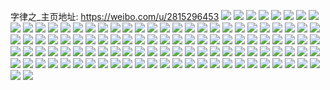 字律之_主页地址: https://weibo.com/u/2815296453 
![](https://wx4.sinaimg.cn/mw2000/a7ce03c5ly1h92hlh6ttcj22c02c07wl.jpg) 
![](https://wx4.sinaimg.cn/mw2000/a7ce03c5ly1h9140uuimxj20wi0wdnd1.jpg) 
![](https://wx4.sinaimg.cn/mw2000/a7ce03c5ly1h9140vhh2yj22c02c0npd.jpg) 
![](https://wx4.sinaimg.cn/mw2000/a7ce03c5ly1h8t6w34446j22bu2buqv5.jpg) 
![](https://wx4.sinaimg.cn/mw2000/a7ce03c5ly1h8rszlb6vwj22wh4cqe85.jpg) 
![](https://wx4.sinaimg.cn/mw2000/a7ce03c5ly1h8rswtuatgj22wb4cgqv9.jpg) 
![](https://wx4.sinaimg.cn/mw2000/a7ce03c5ly1h8rszp3gryj24cg2wbqv9.jpg) 
![](https://wx4.sinaimg.cn/mw2000/a7ce03c5ly1h8m25imglsj215y15y4qp.jpg) 
![](https://wx4.sinaimg.cn/mw2000/a7ce03c5ly1h8m25jkqtxj20wi0wih37.jpg) 
![](https://wx4.sinaimg.cn/mw2000/a7ce03c5ly1h8h4bh9y4pj22c02c04qs.jpg) 
![](https://wx4.sinaimg.cn/mw2000/a7ce03c5ly1h8h4bjpkubj22by2byqv6.jpg) 
![](https://wx4.sinaimg.cn/mw2000/a7ce03c5ly1h8h4blqn3xj22c02c01ky.jpg) 
![](https://wx4.sinaimg.cn/mw2000/a7ce03c5ly1h8h4bknd2bj229b29bb2a.jpg) 
![](https://wx4.sinaimg.cn/mw2000/a7ce03c5ly1h8h4bot6yaj21o01o0tte.jpg) 
![](https://wx4.sinaimg.cn/mw2000/a7ce03c5ly1h8d3i7zg26j20wi0wd453.jpg) 
![](https://wx4.sinaimg.cn/mw2000/a7ce03c5ly1h83r8sq5s1j21eo1eok9i.jpg) 
![](https://wx4.sinaimg.cn/mw2000/a7ce03c5ly1h83r8qth4hj21kt1ktb29.jpg) 
![](https://wx4.sinaimg.cn/mw2000/a7ce03c5ly1h83r8s1d0mj21md1mdb29.jpg) 
![](https://wx4.sinaimg.cn/mw2000/a7ce03c5ly1h7y4wz87ilj21o0280qv6.jpg) 
![](https://wx4.sinaimg.cn/mw2000/a7ce03c5ly1h7y5crc0u9j21o0280e82.jpg) 
![](https://wx4.sinaimg.cn/mw2000/a7ce03c5ly1h7y4wa8n6hj20qr0yvasj.jpg) 
![](https://wx4.sinaimg.cn/mw2000/a7ce03c5ly1h7y4wxo743j21o0280u0x.jpg) 
![](https://wx4.sinaimg.cn/mw2000/a7ce03c5ly1h7y5cun6x6j21o02801kz.jpg) 
![](https://wx4.sinaimg.cn/mw2000/a7ce03c5ly1h7y5ew9pecj20u0140qio.jpg) 
![](https://wx4.sinaimg.cn/mw2000/a7ce03c5ly1h7y5cot4drj21nj1njkjl.jpg) 
![](https://wx4.sinaimg.cn/mw2000/a7ce03c5ly1h7wbh6tixij22c02c07wj.jpg) 
![](https://wx4.sinaimg.cn/mw2000/a7ce03c5ly1h7wbh9lbx0j22c02c01l0.jpg) 
![](https://wx4.sinaimg.cn/mw2000/a7ce03c5ly1h7iypjzh11j22e31pnb29.jpg) 
![](https://wx4.sinaimg.cn/mw2000/a7ce03c5gy1h77knuegnaj22bc2bcu10.jpg) 
![](https://wx4.sinaimg.cn/mw2000/a7ce03c5gy1h77knx4ruzj22bc2bcwun.jpg) 
![](https://wx4.sinaimg.cn/mw2000/a7ce03c5gy1h77kob3wkaj21401hc7tf.jpg) 
![](https://wx4.sinaimg.cn/mw2000/a7ce03c5gy1h77kxktn43j22bc2bc1kz.jpg) 
![](https://wx4.sinaimg.cn/mw2000/a7ce03c5gy1h77kxmsr6xj22bc2bc7wk.jpg) 
![](https://wx4.sinaimg.cn/mw2000/a7ce03c5gy1h77kxiy5o7j22bc2bc1ky.jpg) 
![](https://wx4.sinaimg.cn/mw2000/a7ce03c5gy1h77koaabknj22c02c01ky.jpg) 
![](https://wx4.sinaimg.cn/mw2000/a7ce03c5gy1h77kxozx6kj22bc2bc1ky.jpg) 
![](https://wx4.sinaimg.cn/mw2000/a7ce03c5gy1h77kuqob83j21721leqv5.jpg) 
![](https://wx4.sinaimg.cn/mw2000/a7ce03c5ly1h6wu0xxt48j21401403zx.jpg) 
![](https://wx4.sinaimg.cn/mw2000/a7ce03c5ly1h6wu10nc1dj21401o0ah5.jpg) 
![](https://wx4.sinaimg.cn/mw2000/a7ce03c5ly1h6wu0xadmaj21401z4gua.jpg) 
![](https://wx4.sinaimg.cn/mw2000/a7ce03c5ly1h6wu11hlbfj20wi1lq43t.jpg) 
![](https://wx4.sinaimg.cn/mw2000/a7ce03c5ly1h6wu19luf1j20u0140tfo.jpg) 
![](https://wx4.sinaimg.cn/mw2000/a7ce03c5ly1h6wu60gzknj211s1edac0.jpg) 
![](https://wx4.sinaimg.cn/mw2000/a7ce03c5ly1h6wu613dc7j21lq0witax.jpg) 
![](https://wx4.sinaimg.cn/mw2000/a7ce03c5ly1h6wu5zxfa3j20u0190wtl.jpg) 
![](https://wx4.sinaimg.cn/mw2000/a7ce03c5ly1h6wu63goabj20r71cego3.jpg) 
![](https://wx4.sinaimg.cn/mw2000/a7ce03c5ly1h6wu64e9gvj226v26ve81.jpg) 
![](https://wx4.sinaimg.cn/mw2000/a7ce03c5ly1h6tlfne6p5j22c02c0tfn.jpg) 
![](https://wx4.sinaimg.cn/mw2000/a7ce03c5ly1h6tlg4odzjj21ty1tywix.jpg) 
![](https://wx4.sinaimg.cn/mw2000/a7ce03c5ly1h6tlfu5iopj224h24hgv3.jpg) 
![](https://wx4.sinaimg.cn/mw2000/a7ce03c5ly1h6tlfr27rdj22c02c0u0y.jpg) 
![](https://wx4.sinaimg.cn/mw2000/a7ce03c5ly1h6tlfwfjo4j22b12b1b2a.jpg) 
![](https://wx4.sinaimg.cn/mw2000/a7ce03c5ly1h6tlfyxruaj21o0280kjm.jpg) 
![](https://wx4.sinaimg.cn/mw2000/a7ce03c5ly1h6tlfva5tvj21dw1dwau4.jpg) 
![](https://wx4.sinaimg.cn/mw2000/a7ce03c5gy1h6libkgt2ij20wh0wh78o.jpg) 
![](https://wx4.sinaimg.cn/mw2000/a7ce03c5gy1h6licg0oduj20wi0wiagp.jpg) 
![](https://wx4.sinaimg.cn/mw2000/a7ce03c5gy1h6fe96k6moj22ad1ackjl.jpg) 
![](https://wx4.sinaimg.cn/mw2000/a7ce03c5gy1h6fe95n7ctj231r1pqb2a.jpg) 
![](https://wx4.sinaimg.cn/mw2000/a7ce03c5gy1h6fe97wgwbj233y1qz1ky.jpg) 
![](https://wx4.sinaimg.cn/mw2000/a7ce03c5gy1h6fe99xo8gj23401r07wj.jpg) 
![](https://wx4.sinaimg.cn/mw2000/a7ce03c5gy1h6d3fnlwqfj21m725law7.jpg) 
![](https://wx4.sinaimg.cn/mw2000/a7ce03c5gy1h6d3fm3b2jj223a16cgqg.jpg) 
![](https://wx4.sinaimg.cn/mw2000/a7ce03c5gy1h69ola4o9dj20wi0pcaan.jpg) 
![](https://wx4.sinaimg.cn/mw2000/a7ce03c5gy1h66gi8ir93j20u00u00ua.jpg) 
![](https://wx4.sinaimg.cn/mw2000/a7ce03c5gy1h66gi8032fj21kd1kdk26.jpg) 
![](https://wx4.sinaimg.cn/mw2000/a7ce03c5gy1h66gdov5ajj21cm1cmdq1.jpg) 
![](https://wx4.sinaimg.cn/mw2000/a7ce03c5gy1h64261pr0xj20wi19ik4g.jpg) 
![](https://wx4.sinaimg.cn/mw2000/a7ce03c5gy1h642mi35l7j20s60s6dnz.jpg) 
![](https://wx4.sinaimg.cn/mw2000/a7ce03c5gy1h61u4avc54j21sc2dsn7k.jpg) 
![](https://wx4.sinaimg.cn/mw2000/a7ce03c5gy1h61u4d68nvj227u33skjl.jpg) 
![](https://wx4.sinaimg.cn/mw2000/a7ce03c5gy1h61u4febttj20wi13fqgt.jpg) 
![](https://wx4.sinaimg.cn/mw2000/a7ce03c5gy1h61u5b29dnj20i00i0jru.jpg) 
![](https://wx4.sinaimg.cn/mw2000/a7ce03c5gy1h5z6iej22fj20wh0hediw.jpg) 
![](https://wx4.sinaimg.cn/mw2000/a7ce03c5gy1h5z6idkfalj22692wdb2b.jpg) 
![](https://wx4.sinaimg.cn/mw2000/a7ce03c5gy1h5z75l5mufj21us2h14cs.jpg) 
![](https://wx4.sinaimg.cn/mw2000/a7ce03c5gy1h5z6ifmc84j223d2shx6p.jpg) 
![](https://wx4.sinaimg.cn/mw2000/a7ce03c5gy1h5z6ie65rnj2140140k3j.jpg) 
![](https://wx4.sinaimg.cn/mw2000/a7ce03c5gy1h5z75lkvihj20m00tcaab.jpg) 
![](https://wx4.sinaimg.cn/mw2000/a7ce03c5gy1h5t92vkqgjj220f2okb2c.jpg) 
![](https://wx4.sinaimg.cn/mw2000/a7ce03c5gy1h5t92tdf1bj225z2vz7wi.jpg) 
![](https://wx4.sinaimg.cn/mw2000/a7ce03c5gy1h5hnb0m1flj20gz0z9tcf.jpg) 
![](https://wx4.sinaimg.cn/mw2000/a7ce03c5gy1h5hndm5un8j218g0p0hdt.jpg) 
![](https://wx4.sinaimg.cn/mw2000/a7ce03c5gy1h5hndo5mzxj218g0p04qp.jpg) 
![](https://wx4.sinaimg.cn/mw2000/a7ce03c5ly1h55ed8l37uj22vq25shdt.jpg) 
![](https://wx4.sinaimg.cn/mw2000/a7ce03c5gy1h51ty1gidmj22qz2281ky.jpg) 
![](https://wx4.sinaimg.cn/mw2000/a7ce03c5gy1h51txsfqh7j22c03407wm.jpg) 
![](https://wx4.sinaimg.cn/mw2000/a7ce03c5gy1h51tyqhzh3j233x1smb29.jpg) 
![](https://wx4.sinaimg.cn/mw2000/a7ce03c5gy1h51tybh3z3j21gi1y0b29.jpg) 
![](https://wx4.sinaimg.cn/mw2000/a7ce03c5gy1h51ty58vasj222d22d4qp.jpg) 
![](https://wx4.sinaimg.cn/mw2000/a7ce03c5gy1h51tytnml2j22bd1aw4qp.jpg) 
![](https://wx4.sinaimg.cn/mw2000/a7ce03c5gy1h51ty7wb81j23211pwqrw.jpg) 
![](https://wx4.sinaimg.cn/mw2000/a7ce03c5gy1h51txvze7zj21rw2d7hdt.jpg) 
![](https://wx4.sinaimg.cn/mw2000/a7ce03c5gy1h51tymya5ij22c02c0x6p.jpg) 
![](https://wx4.sinaimg.cn/mw2000/a7ce03c5gy1h50eq4epqqj21kr2tgb29.jpg) 
![](https://wx4.sinaimg.cn/mw2000/a7ce03c5gy1h50eqkp1kgj20u00txgnl.jpg) 
![](https://wx4.sinaimg.cn/mw2000/a7ce03c5gy1h4bbbuez6wj23401r0kiz.jpg) 
![](https://wx4.sinaimg.cn/mw2000/a7ce03c5gy1h423e6bnegj22c02c0e81.jpg) 
![](https://wx4.sinaimg.cn/mw2000/a7ce03c5gy1h423e48t8rj22b032pqv5.jpg) 
![](https://wx4.sinaimg.cn/mw2000/a7ce03c5gy1h423eaeljsj221u2qgqv6.jpg) 
![](https://wx4.sinaimg.cn/mw2000/a7ce03c5gy1h423eebhe4j21x82kb4qr.jpg) 
![](https://wx4.sinaimg.cn/mw2000/a7ce03c5gy1h423eg1ek6j21o41o4hbp.jpg) 
![](https://wx4.sinaimg.cn/mw2000/a7ce03c5gy1gw6t5gz836j23401r04qp.jpg) 
![](https://wx4.sinaimg.cn/mw2000/a7ce03c5gy1gw6t5m755zj21x52k44iu.jpg) 
![](https://wx4.sinaimg.cn/mw2000/a7ce03c5ly1gledig93d6j23402c0u0z.jpg) 
![](https://wx4.sinaimg.cn/mw2000/a7ce03c5ly1giaenu5nixj216o0o0npd.jpg) 
![](https://wx4.sinaimg.cn/mw2000/a7ce03c5ly1giaenux9isj20o016oh02.jpg) 
![](https://wx4.sinaimg.cn/mw2000/a7ce03c5ly1giaenxab7hj21h60s411o.jpg) 
![](https://wx4.sinaimg.cn/mw2000/a7ce03c5ly1giaenw0qz7j216o0o0drm.jpg) 
![](https://wx4.sinaimg.cn/mw2000/a7ce03c5ly1giaenump6qj216o0o0dsi.jpg) 
![](https://wx4.sinaimg.cn/mw2000/a7ce03c5ly1giaensy4jyj20o016oazo.jpg) 
